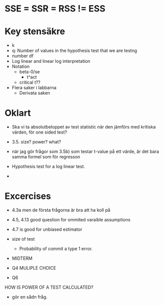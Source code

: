 
# SSE = SSR = RSS != ESS

# Key stensäkre
* k
* q: Number of values in the hypothesis test that we are testng
* number df
* Log linear and linear log interpretation
* Notation
  * beta-0/se
    * t^act
  * critical t??
* Flera saker i labbarna
  * Derivata saken

# Oklart

* Ska vi ta absolutbeloppet av test statistic när den jämförs med kritiska värden, för one sided test?

* 3.5. size? power? what?

* när jag gör frågor som 3.5b) som testar t-value på ett värde, är det bara samma formel som för  regresson

* Hypothesis test for a log linear test.
* 

# Excercises
* 4.3a men de första frågorna är bra att ha koll på

* 4.5, 4.13 good question for ommited varaible assumptions
* 4.7 is good for unbiased estimator

* size of test
  * Probability of commit a type 1 error.

* MIDTERM 
* Q4 MULIPLE CHOICE
* Q6

HOW IS POWER OF A TEST CALCULATED?
- gör en sådn fråg.




